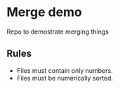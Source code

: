 # Merge demo

Repo to demostrate merging things

## Rules

  - Files must contain only numbers.
  - Files must be numerically sorted.
